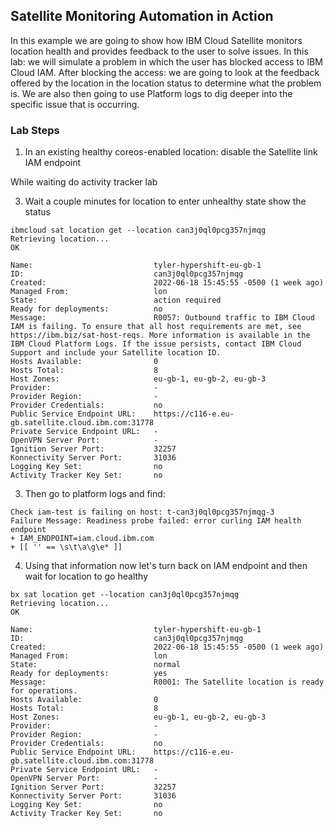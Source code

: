 ## Satellite Monitoring Automation in Action

In this example we are going to show how IBM Cloud Satellite monitors location health and provides feedback to the user to solve issues. In this lab: we will simulate a problem in which the user has blocked access to IBM Cloud IAM. After blocking the access: we are going to look at the feedback offered by the location in the location status to determine what the problem is. We are also then going to use Platform logs to dig deeper into the specific issue that is occurring. 

### Lab Steps

1) In an existing healthy coreos-enabled location: disable the Satellite link IAM endpoint

While waiting do activity tracker lab


3) Wait a couple minutes for location to enter unhealthy state show the status
```
ibmcloud sat location get --location can3j0ql0pcg357njmqg
Retrieving location...
OK
                                   
Name:                           tyler-hypershift-eu-gb-1   
ID:                             can3j0ql0pcg357njmqg   
Created:                        2022-06-18 15:45:55 -0500 (1 week ago)   
Managed From:                   lon   
State:                          action required   
Ready for deployments:          no   
Message:                        R0057: Outbound traffic to IBM Cloud IAM is failing. To ensure that all host requirements are met, see https://ibm.biz/sat-host-reqs. More information is available in the IBM Cloud Platform Logs. If the issue persists, contact IBM Cloud Support and include your Satellite location ID.   
Hosts Available:                0   
Hosts Total:                    8   
Host Zones:                     eu-gb-1, eu-gb-2, eu-gb-3   
Provider:                       -   
Provider Region:                -   
Provider Credentials:           no   
Public Service Endpoint URL:    https://c116-e.eu-gb.satellite.cloud.ibm.com:31778   
Private Service Endpoint URL:   -   
OpenVPN Server Port:            -   
Ignition Server Port:           32257   
Konnectivity Server Port:       31036   
Logging Key Set:                no   
Activity Tracker Key Set:       no   
```

3) Then go to platform logs and find:
```
Check iam-test is failing on host: t-can3j0ql0pcg357njmqg-3
Failure Message: Readiness probe failed: error curling IAM health endpoint
+ IAM_ENDPOINT=iam.cloud.ibm.com
+ [[ '' == \s\t\a\g\e* ]]
```

4) Using that information now let's turn back on IAM endpoint and then wait for location to go healthy

```
bx sat location get --location can3j0ql0pcg357njmqg
Retrieving location...
OK
                                   
Name:                           tyler-hypershift-eu-gb-1   
ID:                             can3j0ql0pcg357njmqg   
Created:                        2022-06-18 15:45:55 -0500 (1 week ago)   
Managed From:                   lon   
State:                          normal   
Ready for deployments:          yes   
Message:                        R0001: The Satellite location is ready for operations.   
Hosts Available:                0   
Hosts Total:                    8   
Host Zones:                     eu-gb-1, eu-gb-2, eu-gb-3   
Provider:                       -   
Provider Region:                -   
Provider Credentials:           no   
Public Service Endpoint URL:    https://c116-e.eu-gb.satellite.cloud.ibm.com:31778   
Private Service Endpoint URL:   -   
OpenVPN Server Port:            -   
Ignition Server Port:           32257   
Konnectivity Server Port:       31036   
Logging Key Set:                no   
Activity Tracker Key Set:       no
```